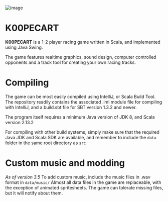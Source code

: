 ![image](https://user-images.githubusercontent.com/105944267/212245021-6f5bcb04-ba4e-424a-8152-c70d38b4fe96.png)

# K00PECART

**K00PECART** is a 1-2 player racing game written in Scala,
and implemented using Java Swing.

The game features realtime graphics, sound design, computer controlled opponents
and a track tool for creating your own racing tracks.


# Compiling
The game can be most easily compiled using IntelliJ, or Scala Build Tool.
The repository readily contains the associated .iml module file for compiling
with IntelliJ, and a build.sbt file for SBT version 1.3.2 and newer.

The program itself requires a minimum Java version of JDK 8,
and Scala version 2.13.2

For compiling with other build systems, simply make sure that the required
Java JDK and Scala SDK are available, and remember to include the `data`
folder in the same root directory as `src`


# Custom music and modding
*As of version 3.5*
To add custom music, include the music files in .wav format in `data/music/`
Almost all data files in the game are replaceable, with the exception of
animated spritesheets. The game can tolerate missing files, but it will notify
about them.
